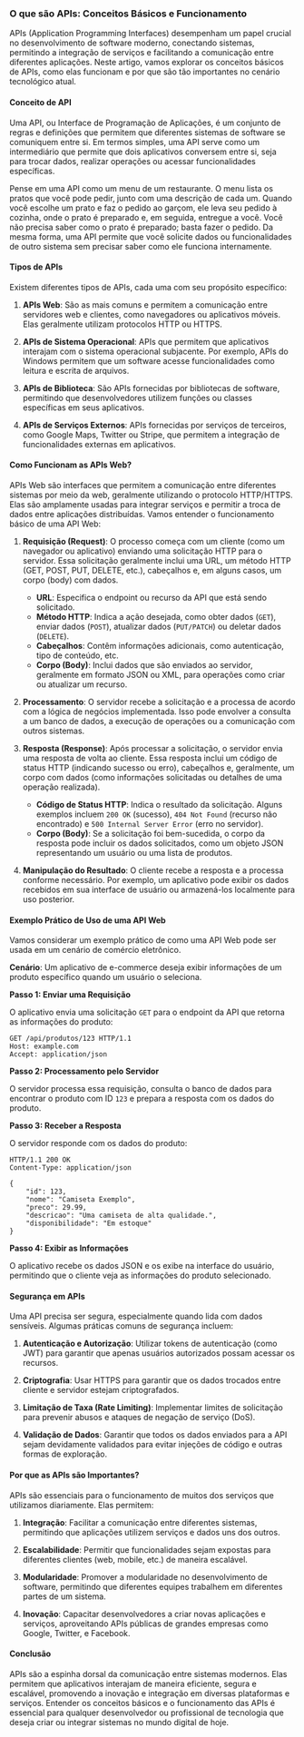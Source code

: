 ### O que são APIs: Conceitos Básicos e Funcionamento

APIs (Application Programming Interfaces) desempenham um papel crucial no desenvolvimento de software moderno, conectando sistemas, permitindo a integração de serviços e facilitando a comunicação entre diferentes aplicações. Neste artigo, vamos explorar os conceitos básicos de APIs, como elas funcionam e por que são tão importantes no cenário tecnológico atual.

#### **Conceito de API**

Uma API, ou Interface de Programação de Aplicações, é um conjunto de regras e definições que permitem que diferentes sistemas de software se comuniquem entre si. Em termos simples, uma API serve como um intermediário que permite que dois aplicativos conversem entre si, seja para trocar dados, realizar operações ou acessar funcionalidades específicas.

Pense em uma API como um menu de um restaurante. O menu lista os pratos que você pode pedir, junto com uma descrição de cada um. Quando você escolhe um prato e faz o pedido ao garçom, ele leva seu pedido à cozinha, onde o prato é preparado e, em seguida, entregue a você. Você não precisa saber como o prato é preparado; basta fazer o pedido. Da mesma forma, uma API permite que você solicite dados ou funcionalidades de outro sistema sem precisar saber como ele funciona internamente.

#### **Tipos de APIs**

Existem diferentes tipos de APIs, cada uma com seu propósito específico:

1. **APIs Web**: São as mais comuns e permitem a comunicação entre servidores web e clientes, como navegadores ou aplicativos móveis. Elas geralmente utilizam protocolos HTTP ou HTTPS.

2. **APIs de Sistema Operacional**: APIs que permitem que aplicativos interajam com o sistema operacional subjacente. Por exemplo, APIs do Windows permitem que um software acesse funcionalidades como leitura e escrita de arquivos.

3. **APIs de Biblioteca**: São APIs fornecidas por bibliotecas de software, permitindo que desenvolvedores utilizem funções ou classes específicas em seus aplicativos.

4. **APIs de Serviços Externos**: APIs fornecidas por serviços de terceiros, como Google Maps, Twitter ou Stripe, que permitem a integração de funcionalidades externas em aplicativos.

#### **Como Funcionam as APIs Web?**

APIs Web são interfaces que permitem a comunicação entre diferentes sistemas por meio da web, geralmente utilizando o protocolo HTTP/HTTPS. Elas são amplamente usadas para integrar serviços e permitir a troca de dados entre aplicações distribuídas. Vamos entender o funcionamento básico de uma API Web:

1. **Requisição (Request)**: O processo começa com um cliente (como um navegador ou aplicativo) enviando uma solicitação HTTP para o servidor. Essa solicitação geralmente inclui uma URL, um método HTTP (GET, POST, PUT, DELETE, etc.), cabeçalhos e, em alguns casos, um corpo (body) com dados.

   - **URL**: Especifica o endpoint ou recurso da API que está sendo solicitado.
   - **Método HTTP**: Indica a ação desejada, como obter dados (`GET`), enviar dados (`POST`), atualizar dados (`PUT/PATCH`) ou deletar dados (`DELETE`).
   - **Cabeçalhos**: Contêm informações adicionais, como autenticação, tipo de conteúdo, etc.
   - **Corpo (Body)**: Inclui dados que são enviados ao servidor, geralmente em formato JSON ou XML, para operações como criar ou atualizar um recurso.

2. **Processamento**: O servidor recebe a solicitação e a processa de acordo com a lógica de negócios implementada. Isso pode envolver a consulta a um banco de dados, a execução de operações ou a comunicação com outros sistemas.

3. **Resposta (Response)**: Após processar a solicitação, o servidor envia uma resposta de volta ao cliente. Essa resposta inclui um código de status HTTP (indicando sucesso ou erro), cabeçalhos e, geralmente, um corpo com dados (como informações solicitadas ou detalhes de uma operação realizada).

   - **Código de Status HTTP**: Indica o resultado da solicitação. Alguns exemplos incluem `200 OK` (sucesso), `404 Not Found` (recurso não encontrado) e `500 Internal Server Error` (erro no servidor).
   - **Corpo (Body)**: Se a solicitação foi bem-sucedida, o corpo da resposta pode incluir os dados solicitados, como um objeto JSON representando um usuário ou uma lista de produtos.

4. **Manipulação do Resultado**: O cliente recebe a resposta e a processa conforme necessário. Por exemplo, um aplicativo pode exibir os dados recebidos em sua interface de usuário ou armazená-los localmente para uso posterior.

#### **Exemplo Prático de Uso de uma API Web**

Vamos considerar um exemplo prático de como uma API Web pode ser usada em um cenário de comércio eletrônico.

**Cenário**: Um aplicativo de e-commerce deseja exibir informações de um produto específico quando um usuário o seleciona.

**Passo 1: Enviar uma Requisição**

O aplicativo envia uma solicitação `GET` para o endpoint da API que retorna as informações do produto:

```http
GET /api/produtos/123 HTTP/1.1
Host: example.com
Accept: application/json
```

**Passo 2: Processamento pelo Servidor**

O servidor processa essa requisição, consulta o banco de dados para encontrar o produto com ID `123` e prepara a resposta com os dados do produto.

**Passo 3: Receber a Resposta**

O servidor responde com os dados do produto:

```http
HTTP/1.1 200 OK
Content-Type: application/json

{
    "id": 123,
    "nome": "Camiseta Exemplo",
    "preco": 29.99,
    "descricao": "Uma camiseta de alta qualidade.",
    "disponibilidade": "Em estoque"
}
```

**Passo 4: Exibir as Informações**

O aplicativo recebe os dados JSON e os exibe na interface do usuário, permitindo que o cliente veja as informações do produto selecionado.

#### **Segurança em APIs**

Uma API precisa ser segura, especialmente quando lida com dados sensíveis. Algumas práticas comuns de segurança incluem:

1. **Autenticação e Autorização**: Utilizar tokens de autenticação (como JWT) para garantir que apenas usuários autorizados possam acessar os recursos.
   
2. **Criptografia**: Usar HTTPS para garantir que os dados trocados entre cliente e servidor estejam criptografados.

3. **Limitação de Taxa (Rate Limiting)**: Implementar limites de solicitação para prevenir abusos e ataques de negação de serviço (DoS).

4. **Validação de Dados**: Garantir que todos os dados enviados para a API sejam devidamente validados para evitar injeções de código e outras formas de exploração.

#### **Por que as APIs são Importantes?**

APIs são essenciais para o funcionamento de muitos dos serviços que utilizamos diariamente. Elas permitem:

1. **Integração**: Facilitar a comunicação entre diferentes sistemas, permitindo que aplicações utilizem serviços e dados uns dos outros.

2. **Escalabilidade**: Permitir que funcionalidades sejam expostas para diferentes clientes (web, mobile, etc.) de maneira escalável.

3. **Modularidade**: Promover a modularidade no desenvolvimento de software, permitindo que diferentes equipes trabalhem em diferentes partes de um sistema.

4. **Inovação**: Capacitar desenvolvedores a criar novas aplicações e serviços, aproveitando APIs públicas de grandes empresas como Google, Twitter, e Facebook.

#### **Conclusão**

APIs são a espinha dorsal da comunicação entre sistemas modernos. Elas permitem que aplicativos interajam de maneira eficiente, segura e escalável, promovendo a inovação e integração em diversas plataformas e serviços. Entender os conceitos básicos e o funcionamento das APIs é essencial para qualquer desenvolvedor ou profissional de tecnologia que deseja criar ou integrar sistemas no mundo digital de hoje.